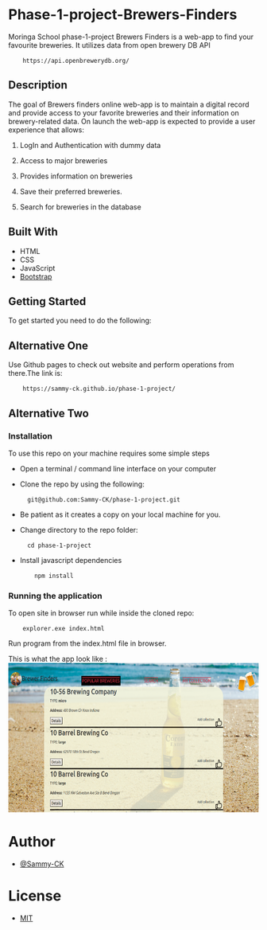 # Phase-1-project-Brewers-Finders
Moringa School phase-1-project Brewers Finders is a web-app to find your favourite breweries. It utilizes data from open brewery DB API

        https://api.openbrewerydb.org/

## Description
The goal of Brewers finders online web-app is to maintain a digital record and provide access
to your favorite breweries and their information on brewery-related data. On launch the web-app is
expected to provide a user experience that allows:

1) LogIn and Authentication with dummy data

2) Access to major breweries 

3) Provides information on breweries

4) Save their preferred breweries.

5) Search for breweries in the database

## Built With

- HTML
- CSS
- JavaScript
- [Bootstrap](https://getbootstrap.com/)


## Getting Started
 To get started you need to do the following:

## Alternative One
Use Github pages to check out website and perform operations from there.The link is:

        https://sammy-ck.github.io/phase-1-project/

## Alternative Two

### Installation
To use this repo on your machine requires some simple steps

- Open a terminal / command line interface on your computer

- Clone the repo by using the following:
            
        git@github.com:Sammy-CK/phase-1-project.git

- Be patient as it creates a copy on your local machine for you.

- Change directory to the repo folder:

        cd phase-1-project

- Install javascript dependencies

          npm install

### Running the application
To open site in browser run while inside the cloned repo:

        explorer.exe index.html

Run program from the index.html file in browser.

This is what the app look like :<br>
<img src="./images/sample.png" width="600px" height="300px">


# Author
- [@Sammy-CK](https://www.github.com/Sammy-CK)

# License
- [MIT](https://choosealicense.com/licenses/mit/)
